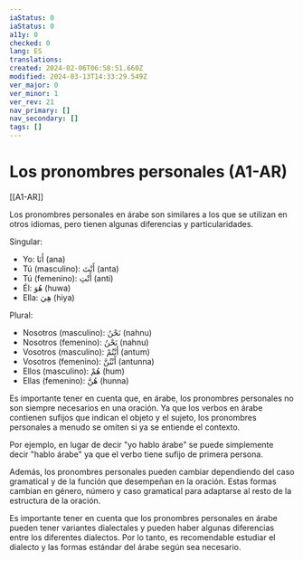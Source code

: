 ```yaml
---
iaStatus: 0
iaStatus: 0
a11y: 0
checked: 0
lang: ES
translations: 
created: 2024-02-06T06:58:51.660Z
modified: 2024-03-13T14:33:29.549Z
ver_major: 0
ver_minor: 1
ver_rev: 21
nav_primary: []
nav_secondary: []
tags: []
---
```

# Los pronombres personales (A1-AR)

[[A1-AR]]

Los pronombres personales en árabe son similares a los que se utilizan en otros idiomas, pero tienen algunas diferencias y particularidades.

Singular:

- Yo: أَنَا (ana)
- Tú (masculino): أَنْتَ (anta)
- Tú (femenino): أَنْتِ (anti)
- Él: هُوَ (huwa)
- Ella: هِيَ (hiya)

Plural:

- Nosotros (masculino): نَحْنُ (nahnu)
- Nosotros (femenino): نَحْنُ (nahnu)
- Vosotros (masculino): أَنْتُمْ (antum)
- Vosotros (femenino): أَنْتُنَّ (antunna)
- Ellos (masculino): هُمْ (hum)
- Ellas (femenino): هُنَّ (hunna)

Es importante tener en cuenta que, en árabe, los pronombres personales no son siempre necesarios en una oración. Ya que los verbos en árabe contienen sufijos que indican el objeto y el sujeto, los pronombres personales a menudo se omiten si ya se entiende el contexto.

Por ejemplo, en lugar de decir "yo hablo árabe" se puede simplemente decir "hablo árabe" ya que el verbo tiene sufijo de primera persona.

Además, los pronombres personales pueden cambiar dependiendo del caso gramatical y de la función que desempeñan en la oración. Estas formas cambian en género, número y caso gramatical para adaptarse al resto de la estructura de la oración.

Es importante tener en cuenta que los pronombres personales en árabe pueden tener variantes dialectales y pueden haber algunas diferencias entre los diferentes dialectos. Por lo tanto, es recomendable estudiar el dialecto y las formas estándar del árabe según sea necesario.

